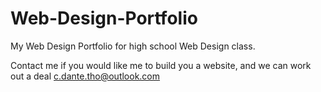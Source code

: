 Web-Design-Portfolio
====================

My Web Design Portfolio for high school Web Design class.

Contact me if you would like me to build you a website, and we can work out a deal
c.dante.tho@outlook.com
